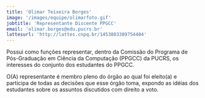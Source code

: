 ```yaml
---
title: 'Olimar Teixeira Borges'
image: '/images/equipe/olimarfoto.gif'
jobtitle: 'Representante Discente PPGCC'
email: 'olimar.borges@edu.pucrs.br'
lattesurl: 'http://lattes.cnpq.br/1453803389754404'
---
```


Possui como funções representar, dentro da Comissão do Programa de Pós-Graduação em Ciência da Computação (PPGCC) da PUCRS, os interesses do conjunto dos estudantes do PPGCC.

O(A) representante é membro pleno do órgão ao qual foi eleito(a) e participa de todas as decisões que esse órgão toma, expondo as idéias dos estudantes sobre os assuntos discutidos com direito a voto.
